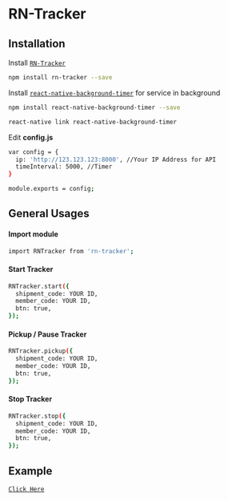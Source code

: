 # RN-Tracker

## Installation

Install [`RN-Tracker`](https://github.com/rizkyrnldy/RN-Tracker)
```sh
npm install rn-tracker --save
```
Install [`react-native-background-timer`](https://github.com/ocetnik/react-native-background-timer) for service in background 
```sh
npm install react-native-background-timer --save

react-native link react-native-background-timer
```
Edit <b>config.js</b>
```sh
var config = {
  ip: 'http://123.123.123:8000', //Your IP Address for API
  timeInterval: 5000, //Timer
}

module.exports = config;
```

## General Usages
#### Import module
```sh
import RNTracker from 'rn-tracker';
```

#### Start Tracker
```sh
RNTracker.start({
  shipment_code: YOUR ID,
  member_code: YOUR ID,
  btn: true,
});
```

#### Pickup / Pause Tracker
```sh
RNTracker.pickup({
  shipment_code: YOUR ID,
  member_code: YOUR ID,
  btn: true,
});
```


#### Stop Tracker
```sh
RNTracker.stop({
  shipment_code: YOUR ID,
  member_code: YOUR ID,
  btn: true,
});
```


## Example

[`Click Here`](https://github.com/rizkyrnldy/RN-Tracker/blob/master/example.js)


